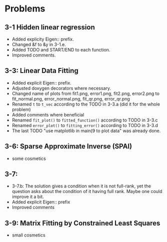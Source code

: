 # Problems

## 3-1 Hidden linear regression
- Added explicity Eigen:: prefix.
- Changed &f to &y in 3-1.e.
- Added TODO and START/END to each function.
- Improved comments.

## 3-3: Linear Data Fitting
- Added explicit Eigen:: prefix.
- Adjusted doxygen decorators where necessary.
- Changed name of plots from fit1.png, error1.png, fit2.png, error2.png to
  fit_normal.png, error_normal.png, fit_qr.png, error_qr.png
- Renamed `t` to `t_vec` according to the TODO in 3-3.a (did it for the whole
  problem)
- Added comments where beneficial
- Renamed `fit_plot()` to `fitted_function()` according to TODO in 3-3.c
- Renamed `error_plot()` to `fitting_error()` according to TODO in 3-3.d
- The last TODO "use matplotlib in main(9 to plot data" was already done.

## 3-6: Sparse Approximate Inverse (SPAI)
- some cosmetics

## 3-7:
- 3-7.b: The solution gives a condition when it is not full-rank, yet the
  question asks about the condition of it having full rank. Maybe one could
  improve it a bit.
- Added explicit Eigen:: prefix
- Improved comments

## 3-9: Matrix Fitting by Constrained Least Squares
- small cosmetics
